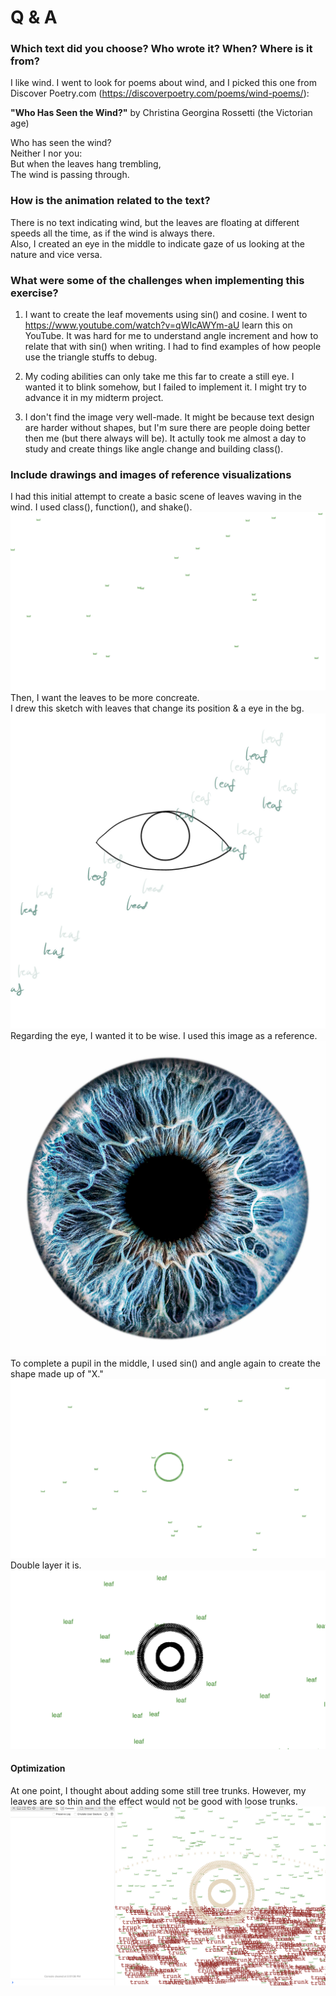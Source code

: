# Q & A
### Which text did you choose? Who wrote it? When? Where is it from?  
I like wind. I went to look for poems about wind, and I picked this one from Discover Poetry.com (https://discoverpoetry.com/poems/wind-poems/):   
  
**"Who Has Seen the Wind?"**
by Christina Georgina Rossetti (the Victorian age)
  
Who has seen the wind?  
Neither I nor you:  
But when the leaves hang trembling,  
The wind is passing through.  


### How is the animation related to the text?  
There is no text indicating wind, but the leaves are floating at different speeds all the time, as if the wind is always there.  
Also, I created an eye in the middle to indicate gaze of us looking at the nature and vice versa. 



### What were some of the challenges when implementing this exercise?  
1. I want to create the leaf movements using sin() and cosine. I went to https://www.youtube.com/watch?v=qWIcAWYm-aU learn this on YouTube. It was hard for me to understand angle increment and how to relate that with sin() when writing. I had to find examples of how people use the triangle stuffs to debug. 

2. My coding abilities can only take me this far to create a still eye. I wanted it to blink somehow, but I failed to implement it. I might try to advance it in my midterm project. 

3. I don't find the image very well-made. It might be because text design are harder without shapes, but I'm sure there are people doing better then me (but there always will be). It actully took me almost a day to study and create things like angle change and building class(). 





### Include drawings and images of reference visualizations
I had this initial attempt to create a basic scene of leaves waving in the wind. I used class(), function(), and shake().
![image description](./1.png)
Then, I want the leaves to be more concreate.   
I drew this sketch with leaves that change its position & a eye in the bg.  
![image description](./2.png)
Regarding the eye, I wanted it to be wise. I used this image as a reference. 
![image description](./pupil.jpeg)
To complete a pupil in the middle, I used sin() and angle again to create the shape made up of "X."
![image description](./3.png)
Double layer it is. 
![image description](./4.png)

#### Optimization
At one point, I thought about adding some still tree trunks. However, my leaves are so thin and the effect would not be good with loose trunks.   
![image description](./6.png)





















